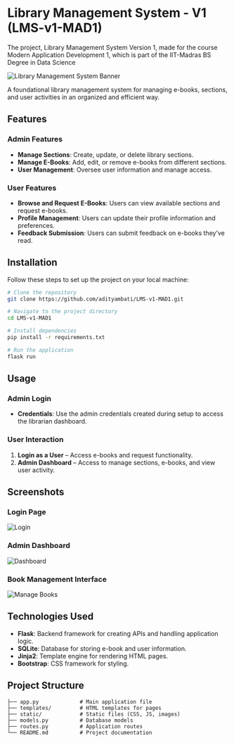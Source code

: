 # Library Management System - V1 (LMS-v1-MAD1)
The project, Library Management System Version 1, made for the course Modern Application Development 1, which is part of the IIT-Madras BS Degree in Data Science

![Library Management System Banner](link-to-your-banner-image)

A foundational library management system for managing e-books, sections, and user activities in an organized and efficient way.

## Features

### Admin Features
- **Manage Sections**: Create, update, or delete library sections.
- **Manage E-Books**: Add, edit, or remove e-books from different sections.
- **User Management**: Oversee user information and manage access.

### User Features
- **Browse and Request E-Books**: Users can view available sections and request e-books.
- **Profile Management**: Users can update their profile information and preferences.
- **Feedback Submission**: Users can submit feedback on e-books they’ve read.

## Installation

Follow these steps to set up the project on your local machine:

```bash
# Clone the repository
git clone https://github.com/adityambati/LMS-v1-MAD1.git

# Navigate to the project directory
cd LMS-v1-MAD1

# Install dependencies
pip install -r requirements.txt

# Run the application
flask run
```
## Usage

### Admin Login
- **Credentials**: Use the admin credentials created during setup to access the librarian dashboard.

### User Interaction
1. **Login as a User** – Access e-books and request functionality.
2. **Admin Dashboard** – Access to manage sections, e-books, and view user activity.

## Screenshots

### Login Page
![Login](link-to-login-screenshot)

### Admin Dashboard
![Dashboard](link-to-dashboard-screenshot)

### Book Management Interface
![Manage Books](link-to-book-management-screenshot)

## Technologies Used
- **Flask**: Backend framework for creating APIs and handling application logic.
- **SQLite**: Database for storing e-book and user information.
- **Jinja2**: Template engine for rendering HTML pages.
- **Bootstrap**: CSS framework for styling.

## Project Structure
```plaintext
├── app.py             # Main application file
├── templates/         # HTML templates for pages
├── static/            # Static files (CSS, JS, images)
├── models.py          # Database models
├── routes.py          # Application routes
└── README.md          # Project documentation
